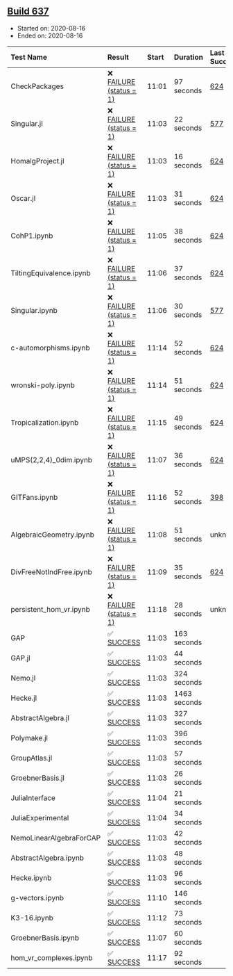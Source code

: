 ## [Build 637](https://oscarci.mathematik.uni-kl.de/job/oscar-stable/637/)

* Started on: 2020-08-16
* Ended on: 2020-08-16

| Test Name    | Result | Start | Duration | Last Success | First Failure |
|:-------------|:-------|:------|:---------|:-------------|:--------------|
| CheckPackages | ❌ [FAILURE (status = 1)](https://oscarci.mathematik.uni-kl.de/job/oscar-stable/637/artifact/logs/build-637/CheckPackages.log) | 11:01 | 97 seconds | [624](https://oscarci.mathematik.uni-kl.de/job/oscar-stable/624/) | [625](https://oscarci.mathematik.uni-kl.de/job/oscar-stable/625/) |
| Singular.jl | ❌ [FAILURE (status = 1)](https://oscarci.mathematik.uni-kl.de/job/oscar-stable/637/artifact/logs/build-637/Singular.jl.log) | 11:03 | 22 seconds | [577](https://oscarci.mathematik.uni-kl.de/job/oscar-stable/577/) | [578](https://oscarci.mathematik.uni-kl.de/job/oscar-stable/578/) |
| HomalgProject.jl | ❌ [FAILURE (status = 1)](https://oscarci.mathematik.uni-kl.de/job/oscar-stable/637/artifact/logs/build-637/HomalgProject.jl.log) | 11:03 | 16 seconds | [624](https://oscarci.mathematik.uni-kl.de/job/oscar-stable/624/) | [625](https://oscarci.mathematik.uni-kl.de/job/oscar-stable/625/) |
| Oscar.jl | ❌ [FAILURE (status = 1)](https://oscarci.mathematik.uni-kl.de/job/oscar-stable/637/artifact/logs/build-637/Oscar.jl.log) | 11:03 | 31 seconds | [624](https://oscarci.mathematik.uni-kl.de/job/oscar-stable/624/) | [625](https://oscarci.mathematik.uni-kl.de/job/oscar-stable/625/) |
| CohP1.ipynb | ❌ [FAILURE (status = 1)](https://oscarci.mathematik.uni-kl.de/job/oscar-stable/637/artifact/logs/build-637/CohP1.ipynb.log) | 11:05 | 38 seconds | [624](https://oscarci.mathematik.uni-kl.de/job/oscar-stable/624/) | [625](https://oscarci.mathematik.uni-kl.de/job/oscar-stable/625/) |
| TiltingEquivalence.ipynb | ❌ [FAILURE (status = 1)](https://oscarci.mathematik.uni-kl.de/job/oscar-stable/637/artifact/logs/build-637/TiltingEquivalence.ipynb.log) | 11:06 | 37 seconds | [624](https://oscarci.mathematik.uni-kl.de/job/oscar-stable/624/) | [625](https://oscarci.mathematik.uni-kl.de/job/oscar-stable/625/) |
| Singular.ipynb | ❌ [FAILURE (status = 1)](https://oscarci.mathematik.uni-kl.de/job/oscar-stable/637/artifact/logs/build-637/Singular.ipynb.log) | 11:06 | 30 seconds | [577](https://oscarci.mathematik.uni-kl.de/job/oscar-stable/577/) | [578](https://oscarci.mathematik.uni-kl.de/job/oscar-stable/578/) |
| c-automorphisms.ipynb | ❌ [FAILURE (status = 1)](https://oscarci.mathematik.uni-kl.de/job/oscar-stable/637/artifact/logs/build-637/c-automorphisms.ipynb.log) | 11:14 | 52 seconds | [624](https://oscarci.mathematik.uni-kl.de/job/oscar-stable/624/) | [625](https://oscarci.mathematik.uni-kl.de/job/oscar-stable/625/) |
| wronski-poly.ipynb | ❌ [FAILURE (status = 1)](https://oscarci.mathematik.uni-kl.de/job/oscar-stable/637/artifact/logs/build-637/wronski-poly.ipynb.log) | 11:14 | 51 seconds | [624](https://oscarci.mathematik.uni-kl.de/job/oscar-stable/624/) | [625](https://oscarci.mathematik.uni-kl.de/job/oscar-stable/625/) |
| Tropicalization.ipynb | ❌ [FAILURE (status = 1)](https://oscarci.mathematik.uni-kl.de/job/oscar-stable/637/artifact/logs/build-637/Tropicalization.ipynb.log) | 11:15 | 49 seconds | [624](https://oscarci.mathematik.uni-kl.de/job/oscar-stable/624/) | [625](https://oscarci.mathematik.uni-kl.de/job/oscar-stable/625/) |
| uMPS(2,2,4)_0dim.ipynb | ❌ [FAILURE (status = 1)](https://oscarci.mathematik.uni-kl.de/job/oscar-stable/637/artifact/logs/build-637/uMPS-2-2-4-_0dim.ipynb.log) | 11:07 | 36 seconds | [624](https://oscarci.mathematik.uni-kl.de/job/oscar-stable/624/) | [625](https://oscarci.mathematik.uni-kl.de/job/oscar-stable/625/) |
| GITFans.ipynb | ❌ [FAILURE (status = 1)](https://oscarci.mathematik.uni-kl.de/job/oscar-stable/637/artifact/logs/build-637/GITFans.ipynb.log) | 11:16 | 52 seconds | [398](https://oscarci.mathematik.uni-kl.de/job/oscar-stable/398/) | [399](https://oscarci.mathematik.uni-kl.de/job/oscar-stable/399/) |
| AlgebraicGeometry.ipynb | ❌ [FAILURE (status = 1)](https://oscarci.mathematik.uni-kl.de/job/oscar-stable/637/artifact/logs/build-637/AlgebraicGeometry.ipynb.log) | 11:08 | 51 seconds | unknown | unknown |
| DivFreeNotIndFree.ipynb | ❌ [FAILURE (status = 1)](https://oscarci.mathematik.uni-kl.de/job/oscar-stable/637/artifact/logs/build-637/DivFreeNotIndFree.ipynb.log) | 11:09 | 35 seconds | [624](https://oscarci.mathematik.uni-kl.de/job/oscar-stable/624/) | [625](https://oscarci.mathematik.uni-kl.de/job/oscar-stable/625/) |
| persistent_hom_vr.ipynb | ❌ [FAILURE (status = 1)](https://oscarci.mathematik.uni-kl.de/job/oscar-stable/637/artifact/logs/build-637/persistent_hom_vr.ipynb.log) | 11:18 | 28 seconds | unknown | unknown |
| GAP | ✅ [SUCCESS](https://oscarci.mathematik.uni-kl.de/job/oscar-stable/637/artifact/logs/build-637/GAP.log) | 11:03 | 163 seconds |  |  |
| GAP.jl | ✅ [SUCCESS](https://oscarci.mathematik.uni-kl.de/job/oscar-stable/637/artifact/logs/build-637/GAP.jl.log) | 11:03 | 44 seconds |  |  |
| Nemo.jl | ✅ [SUCCESS](https://oscarci.mathematik.uni-kl.de/job/oscar-stable/637/artifact/logs/build-637/Nemo.jl.log) | 11:03 | 324 seconds |  |  |
| Hecke.jl | ✅ [SUCCESS](https://oscarci.mathematik.uni-kl.de/job/oscar-stable/637/artifact/logs/build-637/Hecke.jl.log) | 11:03 | 1463 seconds |  |  |
| AbstractAlgebra.jl | ✅ [SUCCESS](https://oscarci.mathematik.uni-kl.de/job/oscar-stable/637/artifact/logs/build-637/AbstractAlgebra.jl.log) | 11:03 | 327 seconds |  |  |
| Polymake.jl | ✅ [SUCCESS](https://oscarci.mathematik.uni-kl.de/job/oscar-stable/637/artifact/logs/build-637/Polymake.jl.log) | 11:03 | 396 seconds |  |  |
| GroupAtlas.jl | ✅ [SUCCESS](https://oscarci.mathematik.uni-kl.de/job/oscar-stable/637/artifact/logs/build-637/GroupAtlas.jl.log) | 11:03 | 57 seconds |  |  |
| GroebnerBasis.jl | ✅ [SUCCESS](https://oscarci.mathematik.uni-kl.de/job/oscar-stable/637/artifact/logs/build-637/GroebnerBasis.jl.log) | 11:03 | 26 seconds |  |  |
| JuliaInterface | ✅ [SUCCESS](https://oscarci.mathematik.uni-kl.de/job/oscar-stable/637/artifact/logs/build-637/JuliaInterface.log) | 11:04 | 21 seconds |  |  |
| JuliaExperimental | ✅ [SUCCESS](https://oscarci.mathematik.uni-kl.de/job/oscar-stable/637/artifact/logs/build-637/JuliaExperimental.log) | 11:04 | 34 seconds |  |  |
| NemoLinearAlgebraForCAP | ✅ [SUCCESS](https://oscarci.mathematik.uni-kl.de/job/oscar-stable/637/artifact/logs/build-637/NemoLinearAlgebraForCAP.log) | 11:03 | 42 seconds |  |  |
| AbstractAlgebra.ipynb | ✅ [SUCCESS](https://oscarci.mathematik.uni-kl.de/job/oscar-stable/637/artifact/logs/build-637/AbstractAlgebra.ipynb.log) | 11:03 | 48 seconds |  |  |
| Hecke.ipynb | ✅ [SUCCESS](https://oscarci.mathematik.uni-kl.de/job/oscar-stable/637/artifact/logs/build-637/Hecke.ipynb.log) | 11:03 | 96 seconds |  |  |
| g-vectors.ipynb | ✅ [SUCCESS](https://oscarci.mathematik.uni-kl.de/job/oscar-stable/637/artifact/logs/build-637/g-vectors.ipynb.log) | 11:10 | 146 seconds |  |  |
| K3-16.ipynb | ✅ [SUCCESS](https://oscarci.mathematik.uni-kl.de/job/oscar-stable/637/artifact/logs/build-637/K3-16.ipynb.log) | 11:12 | 73 seconds |  |  |
| GroebnerBasis.ipynb | ✅ [SUCCESS](https://oscarci.mathematik.uni-kl.de/job/oscar-stable/637/artifact/logs/build-637/GroebnerBasis.ipynb.log) | 11:07 | 60 seconds |  |  |
| hom_vr_complexes.ipynb | ✅ [SUCCESS](https://oscarci.mathematik.uni-kl.de/job/oscar-stable/637/artifact/logs/build-637/hom_vr_complexes.ipynb.log) | 11:17 | 92 seconds |  |  |
